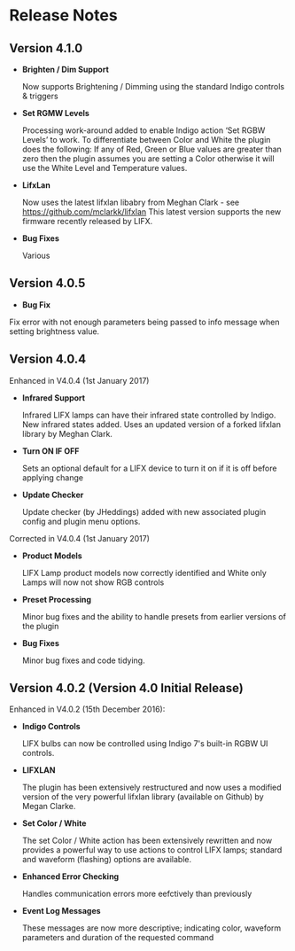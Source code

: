 # Release Notes

## Version 4.1.0

* **Brighten / Dim Support**

    Now supports Brightening / Dimming using the standard Indigo controls & triggers

* **Set RGMW Levels**

    Processing work-around added to enable Indigo action ‘Set RGBW Levels’ to work.
    To differentiate between Color and White the plugin does the following: If any of Red, Green or Blue values are greater than zero then the plugin assumes you are setting a Color otherwise it will use the White Level and Temperature values.

* **LifxLan**

    Now uses the latest lifxlan libabry from Meghan Clark - see https://github.com/mclarkk/lifxlan
    This latest version supports the new firmware recently released by LIFX.

* **Bug Fixes**

    Various

## Version 4.0.5

* **Bug Fix**

Fix error with not enough parameters being passed to info message when
setting brightness value.

## Version 4.0.4

Enhanced in V4.0.4 (1st January 2017)

* **Infrared Support**

    Infrared LIFX lamps can have their infrared state controlled by Indigo. New infrared states added. Uses an updated version of a forked lifxlan library by Meghan Clark.

* **Turn ON IF OFF**

    Sets an optional default for a LIFX device to turn it on if it is off before applying change

* **Update Checker**

    Update checker (by JHeddings) added with new associated plugin config and plugin menu options.

Corrected in V4.0.4 (1st January 2017)

* **Product Models**

    LIFX Lamp product models now correctly identified and White only Lamps will now not show RGB controls

* **Preset Processing**

    Minor bug fixes and the ability to handle presets from earlier versions of the plugin

* **Bug Fixes**

    Minor bug fixes and code tidying.


## Version 4.0.2 (Version 4.0 Initial Release)

Enhanced in V4.0.2 (15th December 2016):

* **Indigo Controls**

    LIFX bulbs can now be controlled using Indigo 7's built-in RGBW UI controls.

* **LIFXLAN**

    The plugin has been extensively restructured and now uses a modified version of the very powerful lifxlan library (available on Github) by Megan Clarke.

* **Set Color / White**

    The set Color / White action has been extensively rewritten and now provides a powerful way to use actions to control LIFX lamps; standard and waveform (flashing) options are available.

* **Enhanced Error Checking**

    Handles communication errors more eefctively than previously

* **Event Log Messages**

    These messages are now more descriptive; indicating color, waveform parameters and duration of the requested command
